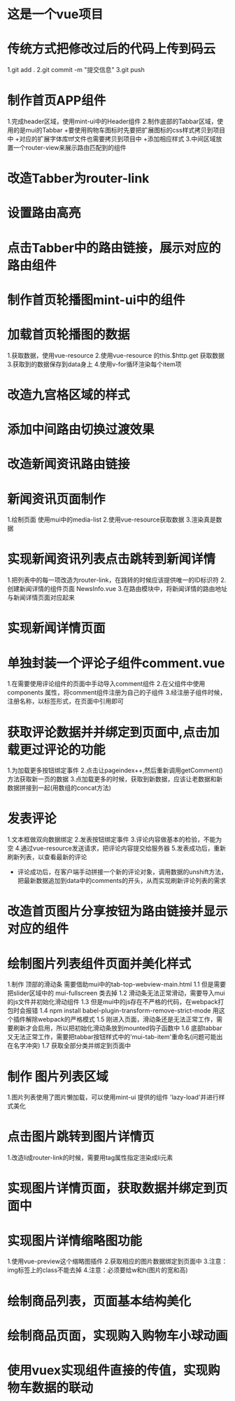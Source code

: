 # 这是一个vue项目
# 传统方式把修改过后的代码上传到码云
1.git add .
2.git commit -m "提交信息"
3.git push

# 制作首页APP组件
1.完成header区域，使用mint-ui中的Header组件
2.制作底部的Tabbar区域，使用的是mui的Tabbar
	+要使用购物车图标时先要把扩展图标的css样式拷贝到项目中
	+对应的扩展字体库ttf文件也需要拷贝到项目中
	+添加相应样式
3.中间区域放置一个router-view来展示路由匹配到的组件

# 改造Tabber为router-link
# 设置路由高亮

# 点击Tabber中的路由链接，展示对应的路由组件

# 制作首页轮播图mint-ui中的组件

# 加载首页轮播图的数据
1.获取数据，使用vue-resource
2.使用vue-resource 的this.$http.get 获取数据
3.获取到的数据保存到data身上
4.使用v-for循环渲染每个item项

# 改造九宫格区域的样式

# 添加中间路由切换过渡效果

# 改造新闻资讯路由链接

# 新闻资讯页面制作
1.绘制页面 使用mui中的media-list
2.使用vue-resource获取数据
3.渲染真是数据


# 实现新闻资讯列表点击跳转到新闻详情
1.把列表中的每一项改造为router-link，在跳转的时候应该提供唯一的ID标识符
2.创建新闻详情的组件页面 NewsInfo.vue
3.在路由模块中，将新闻详情的路由地址与新闻详情页面对应起来


# 实现新闻详情页面


# 单独封装一个评论子组件comment.vue
1.在需要使用评论组件的页面中手动导入comment组件
2.在父组件中使用components 属性，将comment组件注册为自己的子组件
3.经注册子组件时候，注册名称，以标签形式，在页面中引用即可


# 获取评论数据并并绑定到页面中,点击加载更过评论的功能
1.为加载更多按钮绑定事件
2.点击让pageindex++,然后重新调用getComment()方法获取新一页的数据
3.点加载更多的时候，获取到新数据，应该让老数据和新数据拼接到一起(用数组的concat方法)


# 发表评论
1.文本框做双向数据绑定
2.发表按钮绑定事件
3.评论内容做基本的检验，不能为空
4.通过vue-resource发送请求，把评论内容提交给服务器
5.发表成功后，重新刷新列表，以查看最新的评论
 + 评论成功后，在客户端手动拼接一个新的评论对象，调用数据的unshift方法，把最新数据追加到data中的comments的开头，从而实现刷新评论列表的需求


# 改造首页图片分享按钮为路由链接并显示对应的组件

# 绘制图片列表组件页面并美化样式
1.制作 顶部的滑动条 需要借助mui中的tab-top-webview-main.html
 1.1 但是需要把slider区域中的 mui-fullscreen 类去掉
 1.2 滑动条无法正常滑动，需要导入mui的js文件并初始化滑动组件
 1.3 但是mui中的js存在不严格的代码，在webpack打包时会报错
 1.4 npm install babel-plugin-transform-remove-strict-mode 用这个插件解除webpack的严格模式
 1.5 刚进入页面，滑动条还是无法正常工作，需要刷新才会启用，所以把初始化滑动条放到mounted钩子函数中
 1.6 底部tabbar又无法正常工作，需要把tabbar按钮样式中的'mui-tab-item'重命名(问题可能出在名字冲突)
 1.7 获取全部分类并绑定到页面中

# 制作 图片列表区域
1.图片列表使用了图片懒加载，可以使用mint-ui 提供的组件 'lazy-load'并进行样式美化

# 点击图片跳转到图片详情页
1.改造li成router-link的时候，需要用tag属性指定渲染成li元素

# 实现图片详情页面，获取数据并绑定到页面中

# 实现图片详情缩略图功能
1.使用vue-preview这个缩略图插件
2.获取相应的图片数据绑定到页面中
3.注意：img标签上的class不能去掉
4.注意：必须要给w和h(图片的宽和高)

# 绘制商品列表，页面基本结构美化

# 绘制商品页面，实现购入购物车小球动画

# 使用vuex实现组件直接的传值，实现购物车数据的联动
